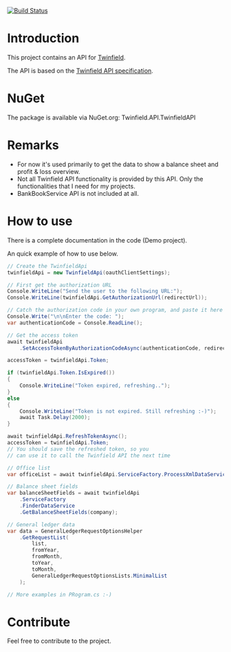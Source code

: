 [![Build Status](https://soneritics.visualstudio.com/Twinfield%20API/_apis/build/status/Soneritics.Twinfield.API?branchName=master)](https://soneritics.visualstudio.com/Twinfield%20API/_build/latest?definitionId=1&branchName=master)

# Introduction 
This project contains an API for [Twinfield](https://twinfield.com/).

The API is based on the [Twinfield API specification](https://c3.twinfield.com/webservices/documentation/#/GettingStarted/WebServicesOverview).

# NuGet
The package is available via NuGet.org: Twinfield.API.TwinfieldAPI

# Remarks
* For now it's used primarily to get the data to show a balance sheet and profit & loss overview.
* Not all Twinfield API functionality is provided by this API. Only the functionalities that I need for my projects.
* BankBookService API is not included at all.

# How to use
There is a complete documentation in the code (Demo project).

An quick example of how to use below.

``` c#
// Create the TwinfieldApi
twinfieldApi = new TwinfieldApi(oauthClientSettings);

// First get the authorization URL
Console.WriteLine("Send the user to the following URL:");
Console.WriteLine(twinfieldApi.GetAuthorizationUrl(redirectUrl));

// Catch the authorization code in your own program, and paste it here
Console.Write("\n\nEnter the code: ");
var authenticationCode = Console.ReadLine();

// Get the access token
await twinfieldApi
    .SetAccessTokenByAuthorizationCodeAsync(authenticationCode, redirectUrl);

accessToken = twinfieldApi.Token;

if (twinfieldApi.Token.IsExpired())
{
    Console.WriteLine("Token expired, refreshing..");
}
else
{
    Console.WriteLine("Token is not expired. Still refreshing :-)");
    await Task.Delay(2000);
}

await twinfieldApi.RefreshTokenAsync();
accessToken = twinfieldApi.Token;
// You should save the refreshed token, so you
// can use it to call the Twinfield API the next time

// Office list
var officeList = await twinfieldApi.ServiceFactory.ProcessXmlDataService.GetOfficeList();

// Balance sheet fields
var balanceSheetFields = await twinfieldApi
    .ServiceFactory
    .FinderDataService
    .GetBalanceSheetFields(company);

// General ledger data
var data = GeneralLedgerRequestOptionsHelper
    .GetRequestList(
        list,
        fromYear,
        fromMonth,
        toYear,
        toMonth,
        GeneralLedgerRequestOptionsLists.MinimalList
    );

// More examples in PRogram.cs :-)
```

# Contribute
Feel free to contribute to the project.